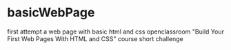 # basicWebPage
first attempt a web page with basic html and css
openclassroom "Build Your First Web Pages With HTML and CSS" course short challenge 
